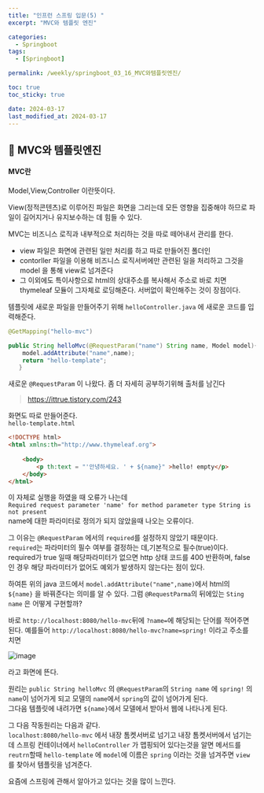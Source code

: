 ```yaml
---
title: "인프런 스프링 입문(5) "
excerpt: "MVC와 템플릿 엔진"

categories:
  - Springboot
tags:
  - [Springboot]

permalink: /weekly/springboot_03_16_MVC와템플릿엔진/

toc: true
toc_sticky: true

date: 2024-03-17
last_modified_at: 2024-03-17
---
```


## 🦥 MVC와 템플릿엔진

#### MVC란
Model,View,Controller 이란뜻이다.   

View(정적콘텐츠)로 이루어진 파일은 화면을 그리는데 모든 영향을 집중해야 하므로 파일이 길어지거나 유지보수하는 데 힘들 수 있다.  

MVC는 비즈니스 로직과 내부적으로 처리하는 것을 따로 떼어내서 관리를 한다.  
- view 파일은 화면에 관련된 일만 처리를 하고 따로 만들어진 폴더인  
- contorller 파일을 이용해 비즈니스 로직서버에만 관련된 일을 처리하고 그것을 model 을 통해 view로 넘겨준다
- 그 이외에도 특이사항으로 html의 상대주소를 복사해서 주소로 바로 치면 thymeleaf 모듈이 그자체로 로딩해준다. 서버없이 확인해주는 것이 장점이다.  

템플릿에 새로운 파일을 만들어주기 위해 `helloController.java` 에 새로운 코드를 입력해준다.
```java
@GetMapping("hello-mvc")

public String helloMvc(@RequestParam("name") String name, Model model){
    model.addAttribute("name",name);
    return "hello-template";
   }
```
새로운 `@RequestParam` 이 나왔다. 좀 더 자세히 공부하기위해 출처를 남긴다
>https://ittrue.tistory.com/243  

화면도 따로 만들어준다.  
`hello-template.html`  
```html
<!DOCTYPE html>
<html xmlns:th="http://www.thymeleaf.org">
    
    <body>
        <p th:text = "'안녕하세요. ' + ${name}" >hello! empty</p>
    </body>
</html>
```

이 자체로 실행을 하였을 때 오류가 나는데  
`Required request parameter 'name' for method parameter type String is not present`  
name에 대한 파라미터로 정의가 되지 않았을때 나오는 오류이다.    

그 이유는 `@RequestParam` 에서의  `required`를 설정하지 않았기 때문이다.  
`required`는 파라미터의 필수 여부를 결정하는 데,기본적으로 필수(true)이다.
required가 true 일때 해당파라미터가 없으면 http 상태 코드를 400 반환하며, false인 경우 해당 파라미터가 없어도 예외가 발생하지 않는다는 점이 있다.

하여튼 위의 java 코드에서 `model.addAttribute("name",name)`에서 html의 `${name}` 을 바꿔준다는 의미를 알 수 있다. 그럼 `@RequestParma`의 뒤에있는 `Sting name` 은 어떻게 구현할까?  

바로 `http://localhost:8080/hello-mvc`뒤에 `?name=`에 해당되는 단어를 적어주면 된다.
예를들어 `http://localhost:8080/hello-mvc?name=spring!` 이라고 주소를 치면

![image](https://github.com/garusitell/utterances/assets/45359953/abf21287-7109-4a41-8e7c-0214832e8dc0)

라고 화면에 뜬다.  

원리는 `public String helloMvc` 의 `@RequestParam`의 `String name` 에 `spring!` 의 `name`이 넘어가게 되고 모델의 `name`에서 `spring`의 값이 넘어가게 된다.  
그다음 템플릿에 내려가면 `${name}`에서 모델에서 받아서 웹에 나타나게 된다.

그 다음 작동원리는 다음과 같다.  
`localhost:8080/hello-mvc` 에서 내장 톰켓서버로 넘기고 내장 톰켓서버에서 넘기는데 스프링 컨테이너에서 `helloController` 가 맵핑되어 있다는것을 알면 메서드를 `reutrn`할때 `hello-template` 에 `model`에 이름은 `spring` 이라는 것을 넘겨주면 `view`를 찾아서 템플릿을 넘겨준다.

요즘에 스프링에 관해서 알아가고 있다는 것을 많이 느낀다.